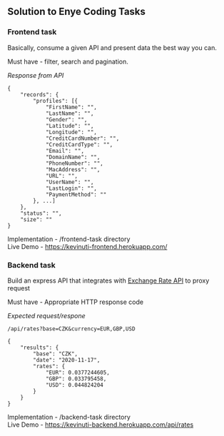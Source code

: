 ## Solution to Enye Coding Tasks


### Frontend task
Basically, consume a given API and present data the best way you can. 

Must have - filter, search and pagination.

*Response from API*

```
{
    "records": {
        "profiles": [{
            "FirstName": "",
            "LastName": "",
            "Gender": "",
            "Latitude": "",
            "Longitude": "",
            "CreditCardNumber": "",
            "CreditCardType": "",
            "Email": "",
            "DomainName": "",
            "PhoneNumber": "",
            "MacAddress": "",
            "URL": "",
            "UserName": "",
            "LastLogin": "",
            "PaymentMethod": ""
        }, ...]
    },
    "status": "",
    "size": ""
}

```

Implementation -  /frontend-task directory  
Live Demo - https://kevinuti-frontend.herokuapp.com/

### Backend task
Build an express API that integrates with [Exchange Rate API](https://api.exchangeratesapi.io/latest) to proxy request

Must have - Appropriate HTTP response code

*Expected request/respone*
```
/api/rates?base=CZK&currency=EUR,GBP,USD

{
    "results": {
        "base": "CZK",
        "date": "2020-11-17",
        "rates": {
            "EUR": 0.0377244605,
            "GBP": 0.033795458,
            "USD": 0.044824204
        }
    }
}
```
Implementation - /backend-task directory  
Live Demo - https://kevinuti-backend.herokuapp.com/api/rates
